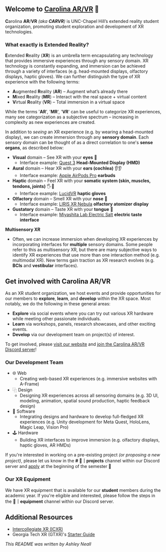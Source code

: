 ## Welcome to [Carolina AR/VR](https://uncarvr.org/) 🥽

**C**arolina **AR**/**VR** _(aka **CARVR**)_ is UNC-Chapel Hill’s extended reality student organization, promoting student exploration and development of XR technologies.

### What exactly is **E**xtended **R**eality?
**E**xtended **R**eality (**XR**) is an umbrella term encapsulating any technology that provides immersive experiences through any sensory domain. XR technology is constantly expanding, and immersion can be achieved through a variety of interfaces (e.g. head-mounted displays, olfactory displays, haptic gloves).
We can further distinguish the type of XR experience with the following terms: 
* **A**ugmented **R**eality (**AR**) – Augment what’s already there
* **M**ixed **R**eality (**MR**) – Interact with the real space + virtual content
* **V**irtual **R**eality (**VR**) – Total immersion in a virtual space

While the terms '**AR**', '**MR**', '**VR**' can be useful to categorize XR experiences, many see categorization as a subjective spectrum – increasing in complexity as new experiences are created. 

In addition to _seeing_ an XR experience (e.g. by wearing a head-mounted display), we can create immersion through any **sensory domain**. Each sensory domain can be thought of as a direct correlation to one's **sense organs**, as described below:
* **Visual** domain – See XR with your **eyes** 👀
  * Interface example: [Quest 3](https://www.youtube.com/watch?v=Exu7r2vZpcw) **Head-Mounted Display (HMD)**
* **Aural** domain – Hear XR with your **ears (cochlea)** 👂👂
  * Interface example: [Apple AirPods Pro](https://www.youtube.com/watch?v=ql6mhhHCldY) **earbuds**
* **Haptic** domain – Feel XR with your **somatic system (skin, muscles, tendons, joints)** 🖐️🦶
  * Interface example: [LucidVR](https://www.youtube.com/watch?v=2yF-SJcg3zQ) **haptic gloves**
* **Olfactory** domain – Smell XR with your **nose** 👃
  * Interface example: [LIRIS XR Nebula](https://www.youtube.com/watch?v=n1ECNCCKz8I) **olfactory atomizer display**
* **Gustatory** domain – Taste XR with your **tongue** 👅
  * Interface example: [Miyashita Lab Electric Salt](https://www.youtube.com/watch?v=SR62l67FEbo) **electric taste interface**

**Multisensory XR**
* Often, we can increase immersion when developing XR experiences by incorporating interfaces for __multiple__ sensory domains. Some people refer to this as multisensory XR, but there are many subjective ways to identify XR experiences that use more than one interaction method (e.g. multimodal XR). New terms gain traction as XR research evolves (e.g. **BCIs** and **vestibular** interfaces).

## Get involved with Carolina AR/VR
As an XR student organization, we host events and provide opportunities for our members to **explore**, **learn**, and **develop** within the XR space. Most notably, we do the following in these general areas:
* **Explore** via social events where you can try out various XR hardware while meeting other passionate individuals.
* **Learn** via workshops, panels, research showcases, and other exciting events.
* **Develop** via our development team on project(s) of interest.

To get involved, please [visit our website](https://uncarvr.org/) and [join the Carolina AR/VR Discord server](https://discord.gg/CgBeb7YUpX)!

### Our Development Team
* 🌐 Web
  * Creating web-based XR experiences (e.g. immersive websites with A-Frame)
* ⿻ Design
  * Designing XR experiences across all sensoring domains (e.g. 3D UI, modeling, animation, spatial sound production, haptic feedback design)
* 📱 Software
  * Integrating designs and hardware to develop full-fledged XR experiences (e.g. Unity development for Meta Quest, HoloLens, Magic Leap, Vision Pro)
* 🕹️ Hardware
  * Building XR interfaces to improve immersion (e.g. olfactory displays, haptic gloves, AR HMDs)

If you're interested in working on a pre-existing project _(or proposing a new project)_, please let us know in the **# 🥽｜projects** channel within our Discord server and [apply](https://linktr.ee/carvr) at the beginning of the semester 🩵

### Our XR Equipment
We have XR equipment that is available for our **student** members during the academic year. If you're eligible and interested, please follow the steps in the **🥽｜equipment** channel within our Discord server.

## Additional Resources
* [Intercollegiate XR (ICXR)](https://www.icxr.org/)
 * Georgia Tech XR (GTXR)'s [Starter Guide](https://github.com/GeorgiaTech-XR/XR-Starter-Guide)

_This README was written by Ashley Neall_

